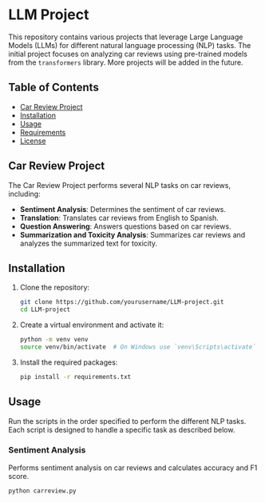 # LLM Project

This repository contains various projects that leverage Large Language Models (LLMs) for different natural language processing (NLP) tasks. The initial project focuses on analyzing car reviews using pre-trained models from the `transformers` library. More projects will be added in the future.

## Table of Contents
- [Car Review Project](#car-review-project)
- [Installation](#installation)
- [Usage](#usage)
- [Requirements](#requirements)
- [License](#license)

## Car Review Project

The Car Review Project performs several NLP tasks on car reviews, including:
- **Sentiment Analysis**: Determines the sentiment of car reviews.
- **Translation**: Translates car reviews from English to Spanish.
- **Question Answering**: Answers questions based on car reviews.
- **Summarization and Toxicity Analysis**: Summarizes car reviews and analyzes the summarized text for toxicity.

## Installation

1. Clone the repository:
    ```sh
    git clone https://github.com/yourusername/LLM-project.git
    cd LLM-project
    ```

2. Create a virtual environment and activate it:
    ```sh
    python -m venv venv
    source venv/bin/activate  # On Windows use `venv\Scripts\activate`
    ```

3. Install the required packages:
    ```sh
    pip install -r requirements.txt
    ```

## Usage

Run the scripts in the order specified to perform the different NLP tasks. Each script is designed to handle a specific task as described below.

### Sentiment Analysis
Performs sentiment analysis on car reviews and calculates accuracy and F1 score.
```sh
python carreview.py